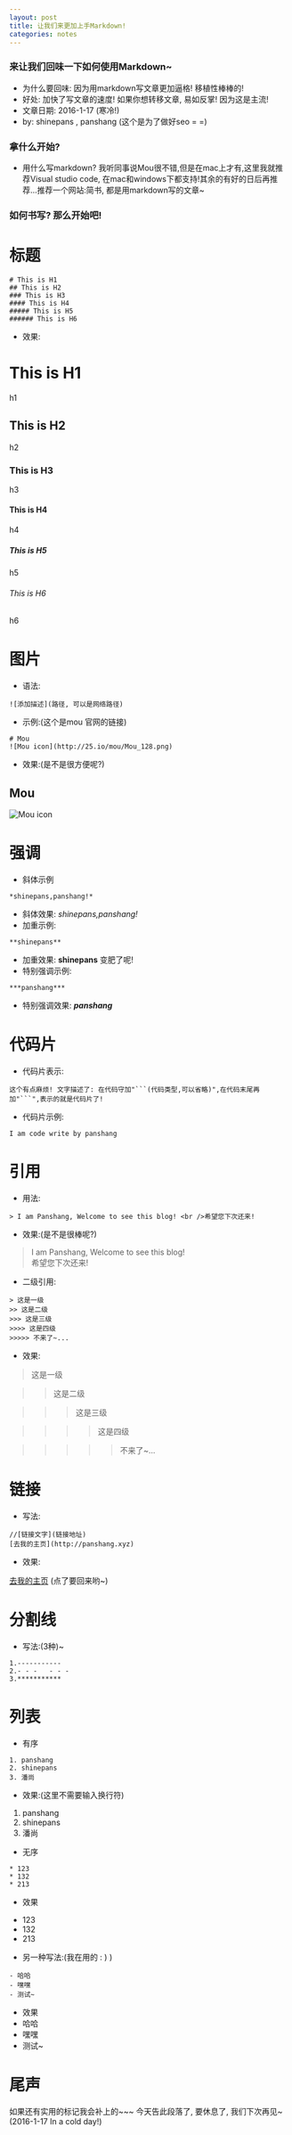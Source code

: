```yaml
---
layout: post
title: 让我们来更加上手Markdown!
categories: notes
---
```


### 来让我们回味一下如何使用Markdown~

- 为什么要回味: 因为用markdown写文章更加逼格! 移植性棒棒的!
- 好处: 加快了写文章的速度! 如果你想转移文章, 易如反掌! 因为这是主流!
- 文章日期: 2016-1-17 (寒冷!)
- by: shinepans , panshang (这个是为了做好seo = =) 

### 拿什么开始?

- 用什么写markdown? 我听同事说Mou很不错,但是在mac上才有,这里我就推荐Visual studio code, 在mac和windows下都支持!其余的有好的日后再推荐...推荐一个网站:简书, 都是用markdown写的文章~

### 如何书写? 那么开始吧!

# 标题

```
# This is H1
## This is H2
### This is H3
#### This is H4
##### This is H5
###### This is H6
```
- 效果:

# This is H1
h1

## This is H2
h2

### This is H3
h3

#### This is H4
h4

##### This is H5
h5

###### This is H6
h6

# 图片

- 语法:

```
![添加描述](路径, 可以是网络路径)
```
- 示例:(这个是mou 官网的链接)

```
# Mou
![Mou icon](http://25.io/mou/Mou_128.png)
```
- 效果:(是不是很方便呢?)

## Mou

![Mou icon](http://25.io/mou/Mou_128.png)

# 强调
- 斜体示例

```
*shinepans,panshang!*
```
- 斜体效果: *shinepans,panshang!*
- 加重示例:

```
**shinepans**
```
- 加重效果: **shinepans** 变肥了呢!
- 特别强调示例:

```
***panshang***
```
- 特别强调效果: ***panshang***

# 代码片

- 代码片表示:

```
这个有点麻烦! 文字描述了: 在代码守加"```(代码类型,可以省略)",在代码末尾再加"```",表示的就是代码片了!
```
- 代码片示例:

```
I am code write by panshang
```

# 引用

- 用法:

```
> I am Panshang, Welcome to see this blog! <br />希望您下次还来!
```

- 效果:(是不是很棒呢?)

> I am Panshang, Welcome to see this blog! <br />
 希望您下次还来!
 
- 二级引用:

```
> 这是一级
>> 这是二级
>>> 这是三级
>>>> 这是四级
>>>>> 不来了~...
```
- 效果:

> 这是一级

>> 这是二级

>>> 这是三级

>>>> 这是四级

>>>>> 不来了~...

# 链接

- 写法:

```
//[链接文字](链接地址)
[去我的主页](http://panshang.xyz)
```
- 效果: 

[去我的主页](http://panshang.xyz)  (点了要回来哟~)

# 分割线

- 写法:(3种)~

```
1.-----------
2.- - -   - - -
3.***********
```

# 列表
- 有序

```
1. panshang
2. shinepans
3. 潘尚
```

- 效果:(这里不需要输入换行符)
1. panshang
2. shinepans
3. 潘尚

- 无序

```
* 123
* 132
* 213
```

- 效果
* 123
* 132
* 213

- 另一种写法:(我在用的 : ) )

```
- 哈哈
- 嘿嘿
- 测试~
```
- 效果
- 哈哈
- 嘿嘿
- 测试~

# 尾声

如果还有实用的标记我会补上的~~~ 今天告此段落了, 要休息了, 我们下次再见~ (2016-1-17 In a cold day!)
